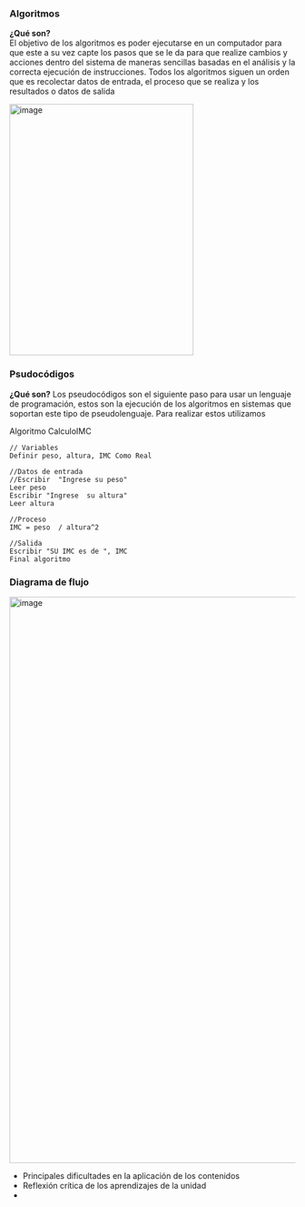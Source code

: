 ### Algoritmos

**¿Qué son?**  
El objetivo de los algoritmos es poder ejecutarse en un computador para que 
este a su vez capte los pasos que se le da para que realize cambios y acciones
dentro del sistema de maneras sencillas basadas en el análisis y la correcta 
ejecución de instrucciones.
Todos los algoritmos siguen un orden que es recolectar datos de entrada, el 
proceso que se realiza y los resultados o datos de salida

<img width="324" height="442" alt="image" src="https://github.com/user-attachments/assets/ef3087f9-a855-480b-b094-f12cd15def20" />


### Psudocódigos
**¿Qué son?**
Los pseudocódigos son el siguiente paso para usar un lenguaje de programación, estos
son la ejecución de los algoritmos en sistemas que soportan este tipo de pseudolenguaje.
Para realizar estos utilizamos 

Algoritmo CalculoIMC
    
   
	// Variables 
	Definir peso, altura, IMC Como Real
	
	//Datos de entrada
	//Escribir  "Ingrese su peso" 
	Leer peso 
	Escribir "Ingrese  su altura"
	Leer altura
	
	//Proceso 
	IMC = peso	/ altura^2 
	
	//Salida
	Escribir "SU IMC es de ", IMC 
	Final algoritmo
  

### Diagrama de flujo  

 
<img width="830" height="996" alt="image" src="https://github.com/user-attachments/assets/0243943a-6f20-4216-9e2e-6abfc3089eab" />



 
- Principales dificultades en la aplicación de los contenidos  
- Reflexión crítica de los aprendizajes de la unidad
- 

